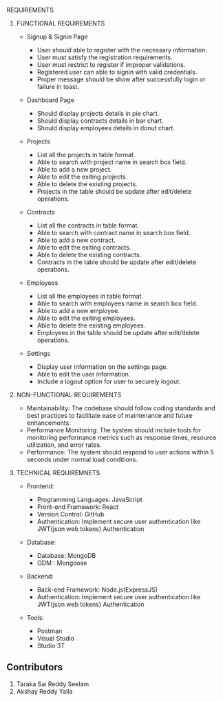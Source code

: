 REQUIREMENTS

1. FUNCTIONAL REQUIREMENTS

     *  Signup & Signin Page
          * User should able to register with the necessary information.
          * User must satisfy the registration requirements.
          * User must restrict to register if improper validations.
          * Registered user can able to signin with valid credentials.
          * Proper message should be show after successfully login or failure in toast.
          
     * Dashboard Page
          * Should display projects details in pie chart.
          * Should display contracts details in bar chart.
          * Should display employees details in donut chart.

     * Projects
          * List all the projects in table format.
          * Able to search with project name in search box field.
          * Able to add a new project.
          * Able to edit the exiting projects.
          * Able to delete the existing projects.
          * Projects in the table should be update after edit/delete operations.

     * Contracts
          * List all the contracts in table format.
          * Able to search with contract name in search box field.
          * Able to add a new contract.
          * Able to edit the exiting contracts.
          * Able to delete the existing contracts.
          * Contracts in the table should be update after edit/delete operations.

     * Employees
          * List all the employees in table format.
          * Able to search with employees name in search box field.
          * Able to add a new employee.
          * Able to edit the exiting employees.
          * Able to delete the existing employees.
          * Employees in the table should be update after edit/delete operations.

     * Settings  
          * Display user information on the settings page.
          * Able to edit the user information.
          * Include a logout option for user to securely logout.


2. NON-FUNCTIONAL REQUIREMENTS

     * Maintainability: The codebase should follow coding standards and best practices to facilitate ease of maintenance and future enhancements.
     * Performance Monitoring: The system should include tools for monitoring performance metrics such as response times, resource utilization, and error rates.
     * Performance: The system should respond to user actions within 5 seconds under normal load conditions.
        
3. TECHNICAL REQUIREMNETS

     * Frontend:
          * Programming Languages: JavaScript
          * Front-end Framework: React
          * Version Control: GitHub
          * Authentication: Implement secure user authentication  like JWT(json web tokens) Authentication

     * Database:
          * Database: MongoDB
          * ODM : Mongoose

     * Backend:
          * Back-end Framework: Node.js(ExpressJS)
          * Authentication: Implement secure user authentication  like JWT(json web tokens) Authentication

     * Tools: 
          * Postman
          * Visual Studio
          * Studio 3T


## Contributors
1. Taraka Sai Reddy Seelam
2. Akshay Reddy Yalla
